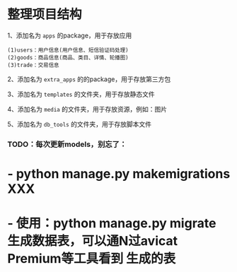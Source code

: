 # 整理项目结构

1、添加名为 `apps` 的package，用于存放应用

    (1)users：用户信息(用户信息、短信验证码处理)
    (2)goods：商品信息(商品、类目、详情、轮播图)
    (3)trade：交易信息

2、添加名为 `extra_apps` 的的package，用于存放第三方包

3、添加名为 `templates` 的文件夹，用于存放静态文件

4、添加名为 `media` 的文件夹，用于存放资源，例如：图片

5、添加名为 `db_tools` 的文件夹，用于存放脚本文件

### TODO：每次更新models，别忘了：
#   - python manage.py makemigrations XXX
#   - 使用：python manage.py migrate 生成数据表，可以通N过avicat Premium等工具看到        生成的表